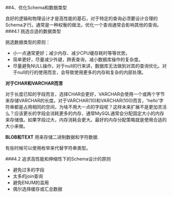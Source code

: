 ##4、优化Schema和数据类型

良好的逻辑和物理设计才是高性能的基石，对于特定的查询必须要设计合理的Schema才行。通常是一种权衡的做法，优化一个查询通常会影响其他的查询。
###4.1 挑选合适的数据类型

挑选数据类型的原则：

* 小一点通常更好；减少内存、减少CPU缓存耗时等等优势。
* 简单更好，尽量减少外键，跨表查询，减小数据库操作的复杂度。
* 尽量避免NULL操作，对于null的行来讲，数据库无法做到对其的查询优化。对于null的行的使用而言，会导致使用更多的内存和复杂的内部处理。


**对于CHAR和VARCHAR而言**

对于长度已知的字段而言，选择CHAR会更好，VARCHAR会使用一个或两个字节来存储VARCHAR的长度。对于VARCHAR(10)和VARCHAR(100)而言，'hello'字符串都是占用相同的空间，为啥不用大一点的字段呢？这样未来扩展不是更加灵活么？应该更长的字段会消耗更多的内存，通常MySQL通常会分配固定大小的内存来存储值。如果字段过大，内存消耗会更大。最好的内存分配策略就是使用合适的大小来做。

**BLOB和TEXT**
用来存储二进制数据和字符数据.

有些时候可以使用枚举来代替字符串类型。


###4.2 追求高性能和伸缩性下的Schema设计的原则

* 避免过多的字段
* 太多的join查询
* 避免ENUM的滥用
* 偶尔选择缓存或汇总数据
